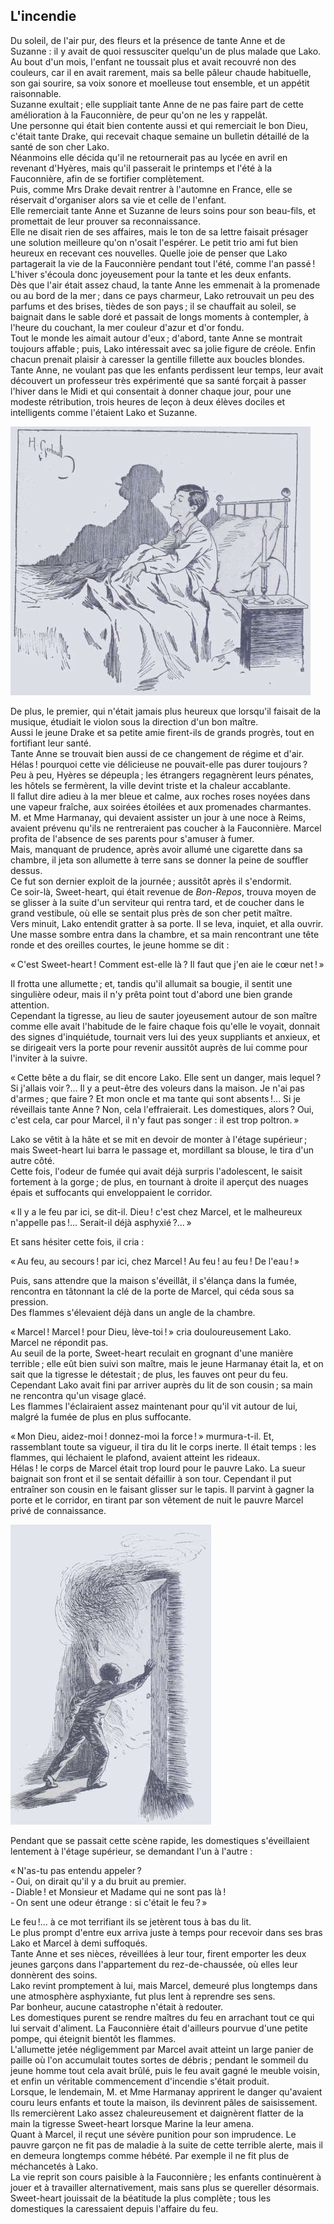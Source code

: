 ## L'incendie

Du soleil, de l'air pur, des fleurs et la présence de tante Anne et de 
Suzanne : il y avait de quoi ressusciter quelqu'un de plus malade que Lako.  
Au bout d'un mois, l'enfant ne toussait plus et avait recouvré non des 
couleurs, car il en avait rarement, mais sa belle pâleur chaude habituelle, 
son gai sourire, sa voix sonore et moelleuse tout ensemble, et un appétit 
raisonnable.  
Suzanne exultait ; elle suppliait tante Anne de ne pas faire part de cette 
amélioration à la Fauconnière, de peur qu'on ne les y rappelât.  
Une personne qui était bien contente aussi et qui remerciait le bon Dieu, 
c'était tante Drake, qui recevait chaque semaine un bulletin détaillé de la 
santé de son cher Lako.  
Néanmoins elle décida qu'il ne retournerait pas au lycée en avril en 
revenant d'Hyères, mais qu'il passerait le printemps et l'été à la 
Fauconnière, afin de se fortifier complètement.  
Puis, comme Mrs Drake devait rentrer à l'automne en France, elle se réservait 
d'organiser alors sa vie et celle de l'enfant.  
Elle remerciait tante Anne et Suzanne de leurs soins pour son beau-fils, et 
promettait de leur prouver sa reconnaissance.  
Elle ne disait rien de ses affaires, mais le ton de sa lettre faisait présager 
une solution meilleure qu'on n'osait l'espérer.
Le petit trio ami fut bien heureux en recevant ces nouvelles. Quelle joie de 
penser que Lako partagerait la vie de la Fauconnière pendant tout l'été, 
comme l'an passé !  
L'hiver s'écoula donc joyeusement pour la tante et les deux enfants.  
Dès que l'air était assez chaud, la tante Anne les emmenait à la promenade 
ou au bord de la mer ; dans ce pays charmeur, Lako retrouvait un peu des 
parfums et des brises, tièdes de son pays ; il se chauffait au soleil, se 
baignait dans le sable doré et passait de longs moments à contempler, à 
l'heure du couchant, la mer couleur d'azur et d'or fondu.  
Tout le monde les aimait autour d'eux ; d'abord, tante Anne se montrait 
toujours affable ; puis, Lako intéressait avec sa jolie figure de créole. 
Enfin chacun prenait plaisir à caresser la gentille fillette aux boucles 
blondes.
Tante Anne, ne voulant pas que les enfants perdissent leur temps, leur avait 
découvert un professeur très expérimenté que sa santé forçait à passer 
l'hiver dans le Midi et qui consentait à donner chaque jour, pour une modeste 
rétribution, trois heures de leçon à deux élèves dociles et intelligents 
comme l'étaient Lako et Suzanne.

![Marcel se mit à fumer.](../images/page113.jpg)

De plus, le premier, qui n'était jamais plus heureux que lorsqu'il faisait de 
la musique, étudiait le violon sous la direction d'un bon maître.  
Aussi le jeune Drake et sa petite amie firent-ils de grands progrès, tout en 
fortifiant leur santé.  
Tante Anne se trouvait bien aussi de ce changement de régime et d'air.  
Hélas ! pourquoi cette vie délicieuse ne pouvait-elle pas durer 
toujours ?  
Peu à peu, Hyères se dépeupla ; les étrangers regagnèrent leurs 
pénates, les hôtels se fermèrent, la ville devint triste et la chaleur 
accablante.  
Il fallut dire adieu à la mer bleue et calme, aux roches roses noyées dans 
une vapeur fraîche, aux soirées étoilées et aux promenades charmantes.  
M. et Mme Harmanay, qui devaient assister un jour à une noce à Reims, avaient 
prévenu qu'ils ne rentreraient pas coucher à la Fauconnière. Marcel profita 
de l'absence de ses parents pour s'amuser à fumer.  
Mais, manquant de prudence, après avoir allumé une cigarette dans sa chambre, 
il jeta son allumette à terre sans se donner la peine de souffler dessus.  
Ce fut son dernier exploit de la journée ; aussitôt après il s'endormit.  
Ce soir-là, Sweet-heart, qui était revenue de _Bon-Repos_, trouva moyen de se 
glisser à la suite d'un serviteur qui rentra tard, et de coucher dans le grand 
vestibule, où elle se sentait plus près de son cher petit maître.  
Vers minuit, Lako entendit gratter à sa porte. Il se leva, inquiet, et alla 
ouvrir. Une masse sombre entra dans la chambre, et sa main rencontrant une 
tête ronde et des oreilles courtes, le jeune homme se dit :

« C'est Sweet-heart ! Comment est-elle là ? Il faut que j'en aie le 
cœur net ! »

Il frotta une allumette ; et, tandis qu'il allumait sa bougie, il sentit une 
singulière odeur, mais il n'y prêta point tout d'abord une bien grande 
attention.  
Cependant la tigresse, au lieu de sauter joyeusement autour de son maître 
comme elle avait l'habitude de le faire chaque fois qu'elle le voyait, donnait 
des signes d'inquiétude, tournait vers lui des yeux suppliants et anxieux, et 
se dirigeait vers la porte pour revenir aussitôt auprès de lui comme pour 
l'inviter à la suivre.

« Cette bête a du flair, se dit encore Lako. Elle sent un danger, mais 
lequel ? Si j'allais voir ?... Il y a peut-être des voleurs dans la 
maison. Je n'ai pas d'armes ; que faire ? Et mon oncle et ma tante qui sont 
absents !... Si je réveillais tante Anne ? Non, cela l'effraierait. Les 
domestiques, alors ? Oui, c'est cela, car pour Marcel, il n'y faut pas 
songer : il est trop poltron. »

Lako se vêtit à la hâte et se mit en devoir de monter à l'étage 
supérieur ; mais Sweet-heart lui barra le passage et, mordillant sa blouse, 
le tira d'un autre côté.  
Cette fois, l'odeur de fumée qui avait déjà surpris l'adolescent, le saisit 
fortement à la gorge ; de plus, en tournant à droite il aperçut des nuages 
épais et suffocants qui enveloppaient le corridor.

« Il y a le feu par ici, se dit-il. Dieu ! c'est chez Marcel, et le 
malheureux n'appelle pas !... Serait-il déjà asphyxié ?... »

Et sans hésiter cette fois, il cria :

« Au feu, au secours ! par ici, chez Marcel ! Au feu ! au feu ! De 
l'eau ! »

Puis, sans attendre que la maison s'éveillât, il s'élança dans la fumée, 
rencontra en tâtonnant la clé de la porte de Marcel, qui céda sous sa 
pression.  
Des flammes s'élevaient déjà dans un angle de la chambre.

« Marcel ! Marcel ! pour Dieu, lève-toi ! » cria douloureusement Lako.  
Marcel ne répondit pas.  
Au seuil de la porte, Sweet-heart reculait en grognant d'une manière 
terrible ; elle eût bien suivi son maître, mais le jeune Harmanay était 
la, et on sait que la tigresse le détestait ; de plus, les fauves ont peur 
du feu.  
Cependant Lako avait fini par arriver auprès du lit de son cousin ; sa main 
ne rencontra qu'un visage glacé.  
Les flammes l'éclairaient assez maintenant pour qu'il vit autour de lui, 
malgré la fumée de plus en plus suffocante.

« Mon Dieu, aidez-moi ! donnez-moi la force ! » murmura-t-il.
Et, rassemblant toute sa vigueur, il tira du lit le corps inerte. Il était 
temps : les flammes, qui léchaient le plafond, avaient atteint les rideaux.  
Hélas ! le corps de Marcel était trop lourd pour le pauvre Lako. La sueur 
baignait son front et il se sentait défaillir à son tour. Cependant il put 
entraîner son cousin en le faisant glisser sur le tapis. Il parvint à gagner 
la porte et le corridor, en tirant par son vêtement de nuit le pauvre Marcel 
privé de  connaissance.

![« Au feu, au secours ! »](../images/page117.jpg)

Pendant que se passait cette scène rapide, les domestiques s'éveillaient 
lentement à l'étage supérieur, se demandant l'un à l'autre :

« N'as-tu pas entendu appeler ?  
- Oui, on dirait qu'il y a du bruit au premier.  
- Diable ! et Monsieur et Madame qui ne sont pas là !  
- On sent une odeur étrange : si c'était le feu ? »

Le feu !... à ce mot terrifiant ils se jetèrent tous à bas du lit.  
Le plus prompt d'entre eux arriva juste à temps pour recevoir dans ses bras 
Lako et Marcel à demi suffoqués.  
Tante Anne et ses nièces, réveillées à leur tour, firent emporter les deux 
jeunes garçons dans l'appartement du rez-de-chaussée, où elles leur 
donnèrent des soins.  
Lako revint promptement à lui, mais Marcel, demeuré plus longtemps dans une 
atmosphère asphyxiante, fut plus lent à reprendre ses sens.  
Par bonheur, aucune catastrophe n'était à redouter.  
Les domestiques purent se rendre maîtres du feu en arrachant tout ce qui lui 
servait d'aliment. La Fauconnière était d'ailleurs pourvue d'une petite 
pompe, qui éteignit bientôt les flammes.  
L'allumette jetée négligemment par Marcel avait atteint un large panier de 
paille où l'on accumulait toutes sortes de débris ; pendant le sommeil du 
jeune homme tout cela avait brûlé, puis le feu avait gagné le meuble voisin, 
et enfin un véritable commencement d'incendie s'était produit.  
Lorsque, le lendemain, M. et Mme Harmanay apprirent le danger qu'avaient couru 
leurs enfants et toute la maison, ils devinrent pâles de saisissement.  
Ils remercièrent Lako assez chaleureusement et daignèrent flatter de la main 
la tigresse Sweet-heart lorsque Marine la leur amena.  
Quant à Marcel, il reçut une sévère punition pour son imprudence. Le pauvre 
garçon ne fit pas de maladie à la suite de cette terrible alerte, mais il en 
demeura longtemps comme hébété. Par exemple il ne fit plus de méchancetés 
à Lako.  
La vie reprit son cours paisible à la Fauconnière ; les enfants 
continuèrent à jouer et à travailler alternativement, mais sans plus se 
quereller désormais.  
Sweet-heart jouissait de la béatitude la plus complète ; tous les 
domestiques la caressaient depuis l'affaire du feu.
